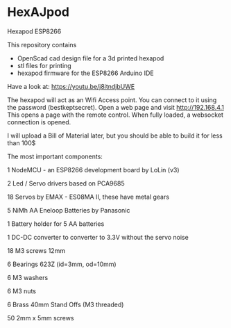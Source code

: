 # HexAJpod
Hexapod ESP8266

This repository contains

- OpenScad cad design file for a 3d printed hexapod
- stl files for printing
- hexapod firmware for the ESP8266 Arduino IDE

Have a look at: https://youtu.be/j8itndjbUWE

The hexapod will act as an Wifi Access point.
You can connect to it using the password (bestkeptsecret).
Open a web page and visit http://192.168.4.1 
This opens a page with the remote control.
When fully loaded, a websocket connection is opened.

I will upload a Bill of Material later, but you should be able to build it for less than 100$


The most important components:

1 NodeMCU - an ESP8266 development board by LoLin (v3)

2 Led / Servo drivers based on PCA9685

18 Servos by EMAX - ES08MA II, these have metal gears

5 NiMh AA Eneloop Batteries by Panasonic 

1 Battery holder for 5 AA batteries

1 DC-DC converter to converter to 3.3V without the servo noise

18 M3 screws 12mm

6 Bearings 623Z (id=3mm, od=10mm)

6 M3 washers

6 M3 nuts

6 Brass 40mm Stand Offs (M3 threaded)

50 2mm x 5mm screws

